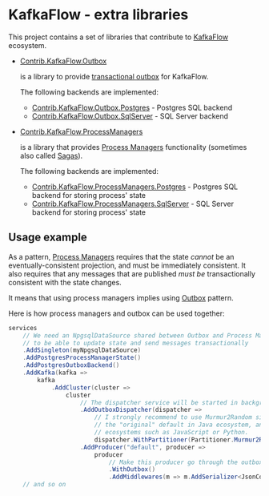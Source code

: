 # KafkaFlow - extra libraries

This project contains a set of libraries that contribute to [KafkaFlow](https://github.com/Farfetch/kafkaflow)
ecosystem.

- [Contrib.KafkaFlow.Outbox](./src/Contrib.KafkaFlow.Outbox/Readme.md)

  is a library to provide [transactional outbox](https://microservices.io/patterns/data/transactional-outbox.html)
  for KafkaFlow.

  The following backends are implemented:

  - [Contrib.KafkaFlow.Outbox.Postgres](./src/Contrib.KafkaFlow.Outbox.Postgres) - Postgres SQL backend
  - [Contrib.KafkaFlow.Outbox.SqlServer](./src/Contrib.KafkaFlow.Outbox.SqlServer) - SQL Server backend


- [Contrib.KafkaFlow.ProcessManagers](./src/Contrib.KafkaFlow.ProcessManagers/Readme.md)

  is a library that provides [Process Managers](https://www.enterpriseintegrationpatterns.com/patterns/messaging/ProcessManager.html)
  functionality (sometimes also called [Sagas](./src/Contrib.KafkaFlow.ProcessManagers/docs/pm-or-saga.md)).

  The following backends are implemented:

  - [Contrib.KafkaFlow.ProcessManagers.Postgres](./src/Contrib.KafkaFlow.ProcessManagers.Postgres) -
    Postgres SQL backend for storing process' state
  - [Contrib.KafkaFlow.ProcessManagers.SqlServer](./src/Contrib.KafkaFlow.ProcessManagers.SqlServer) -
    SQL Server backend for storing process' state

## Usage example

As a pattern, [Process Managers](./src/Contrib.KafkaFlow.ProcessManagers/Readme.md)
requires that the state _cannot_ be an eventually-consistent projection, and must be immediately consistent.
It also requires that any messages that are published _must be_ transactionally consistent with the state changes.

It means that using process managers implies using [Outbox](./src/Contrib.KafkaFlow.Outbox/Readme.md) pattern.

Here is how process managers and outbox can be used together:

```csharp
services
    // We need an NpgsqlDataSource shared between Outbox and Process Managers
    // to be able to update state and send messages transactionally
    .AddSingleton(myNpgsqlDataSource)
    .AddPostgresProcessManagerState()
    .AddPostgresOutboxBackend()
    .AddKafka(kafka =>
        kafka
            .AddCluster(cluster =>
                cluster
                    // The dispatcher service will be started in background
                    .AddOutboxDispatcher(dispatcher =>
                        // I strongly recommend to use Murmur2Random since it is
                        // the "original" default in Java ecosystem, and is shared by other
                        // ecosystems such as JavaScript or Python.
                        dispatcher.WithPartitioner(Partitioner.Murmur2Random))
                    .AddProducer("default", producer =>
                        producer
                            // Make this producer go through the outbox
                            .WithOutbox()
                            .AddMiddlewares(m => m.AddSerializer<JsonCoreSerializer>()))
    // and so on
```

